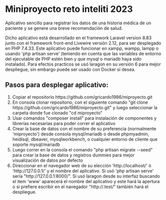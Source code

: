 <h1>Miniproyecto reto inteliti 2023</h1>

<p>Aplicativo sencillo para registrar los datos de una historia
médica de un paciente y se genere una breve recomendación de salud.</p>

<p>Dicho aplicativo está desarrollado en el framework Laravel version 8.83 junto con el framework front-end Livewire versión 2.12, para ser desplegado en PHP 7.4.33. Este aplicativo puede funcionar en xampp, wampp, lampp o usando 'php artisan serve' (teniendo en cuenta que las variables de entorno del ejecutable de PHP estén bien y que mysql o mariadb haya sido instalado). Para efectos practicos se usó laragon en su versión 6 para mejor despliegue, sin embargo puede ser usado con Docker si desea. </p>


<h2>Pasos para desplegar aplicativo:</h2>

<ol>
    <li>Copiar el repositorio https://github.com/gricardo1986/miproyecto.git</li>
    <li>En consola clonar repositorio, con el siguiente comando "git clone https://github.com/gricardo1986/miproyecto.git"
        y luego seleccionar la carpeta donde fue clonado "cd miproyecto"
    </li>
    <li>Usar comandos "composer install" para instalación de componentes y librerías necesarias para poder correr el aplicativo</li>
    <li>Crear la base de datos con el nombre de su preferencia (normalmente 'miproyecto') desde consola mysql/mariadb o desde phpmyadmin, heidisql, dbeaver, mysqlworkbench, o cualquier entorno de cliente que soporte mysql/mariadb
    <li>Luego correr en la consola el comando "php artisan migrate --seed" para crear la base de datos y registros dummies para mejor visualización de datos por defecto</li>
    <li>Direccionar en el navegador web de su elección 'http://localhost/<nombre>' ó 'http://127.0.0.1/<nombre>' y el nombre del aplicativo. Si usó 'php artisan serve' sería "http://127.0.0.1:8000/<nombre>". Si usó laragon desde su interfaz buscando el item 'www' aparecerá el nombre del aplicativo y este hará la apertura o si prefiere escribir en el navegador "http://<nombre>.test/" también hará el despliegue.
</ol>
